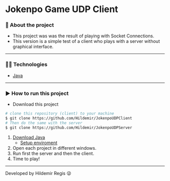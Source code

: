 # Jokenpo Game UDP Client

### 📝 About the project
- This project was was the result of playing with Socket Connections.
- This version is a simple test of a client who plays with a server without graphical interface.
---
### 👨‍💻 Technologies
- [Java](https://www.oracle.com/technetwork/pt/java/javase/downloads/index.html)
---
### ▶ How to run this project
- Download this project

```bash 
# clone this repository (client) to your machine
$ git clone https://github.com/Hildemir/JokenpoUDPClient
# Then do the same with the server 
$ git clone https://github.com/Hildemir/JokenpoUDPServer
```

1. [Download Java](https://www.oracle.com/technetwork/pt/java/javase/downloads/index.html)
    - [Setup enviroment](https://www.tutorialspoint.com/java/java_environment_setup.htm)
2. Open each project in different windows.
3. Run first the server and then the client.
4. Time to play!
---
Developed by Hildemir Regis 😜